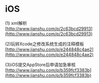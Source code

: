 iOS
========
(1) xml解析<br>
[http://www.jianshu.com/p/2c63bcd29913](http://www.jianshu.com/p/2c63bcd29913)<br>


(2)玩转Xcode之修改系统生成的注释模板<br>
[http://www.jianshu.com/p/e244848c4ae2](http://www.jianshu.com/p/e244848c4ae2)



(3)iOS提交AppStore后申请加急审核<br>
[http://www.jianshu.com/p/b359fcf3383b](http://www.jianshu.com/p/b359fcf3383b)
